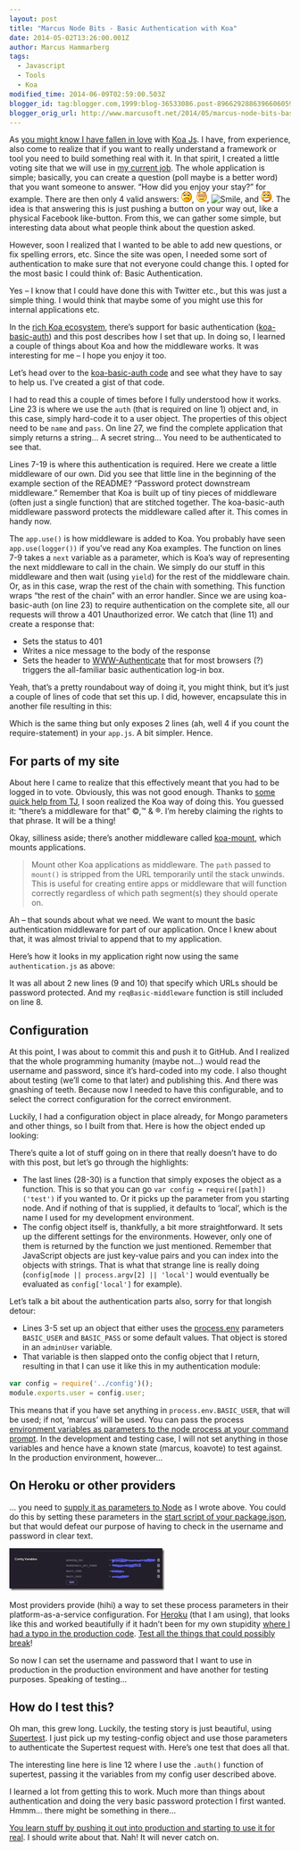 ```yaml
---
layout: post
title: "Marcus Node Bits - Basic Authentication with Koa"
date: 2014-05-02T13:26:00.001Z
author: Marcus Hammarberg
tags:
  - Javascript
  - Tools
  - Koa
modified_time: 2014-06-09T02:59:00.503Z
blogger_id: tag:blogger.com,1999:blog-36533086.post-8966292886396606059
blogger_orig_url: http://www.marcusoft.net/2014/05/marcus-node-bits-basic-authentication.html
---
```


As [you might know I have fallen in love](http://www.marcusoft.net/search/label/Koa) with [Koa Js](http://www.koajs.com/). I have, from experience, also come to realize that if you want to really understand a framework or tool you need to build something real with it. In that spirit, I created a little voting site that we will use in [my current job](http://www.marcusoft.net/search/label/Team%20Yayasan). The whole application is simple; basically, you can create a question (poll maybe is a better word) that you want someone to answer. “How did you enjoy your stay?” for example. There are then only 4 valid answers: ![Sad smile](/img/wlEmoticon-sadsmile2.png), ![Disappointed smile](/img/wlEmoticon-disappointedsmile2.png), ![Smile](/img/wlEmoticon-smile2.png), and ![Open-mouthed smile](/img/wlEmoticon-openmouthedsmile2.png). The idea is that answering this is just pushing a button on your way out, like a physical Facebook like-button. From this, we can gather some simple, but interesting data about what people think about the question asked.

However, soon I realized that I wanted to be able to add new questions, or fix spelling errors, etc. Since the site was open, I needed some sort of authentication to make sure that not everyone could change this. I opted for the most basic I could think of: Basic Authentication.

Yes – I know that I could have done this with Twitter etc., but this was just a simple thing. I would think that maybe some of you might use this for internal applications etc.

In the [rich Koa ecosystem](https://github.com/koajs/koa/wiki#middleware), there’s support for basic authentication ([koa-basic-auth](http://www.npmjs.org/koa-basic-auth)) and this post describes how I set that up. In doing so, I learned a couple of things about Koa and how the middleware works. It was interesting for me – I hope you enjoy it too.

Let’s head over to the [koa-basic-auth code](https://github.com/koajs/basic-auth) and see what they have to say to help us. I’ve created a gist of that code.

I had to read this a couple of times before I fully understood how it works. Line 23 is where we use the `auth` (that is required on line 1) object and, in this case, simply hard-code it to a user object. The properties of this object need to be `name` and `pass`. On line 27, we find the complete application that simply returns a string… A secret string… You need to be authenticated to see that.

Lines 7-19 is where this authentication is required. Here we create a little middleware of our own. Did you see that little line in the beginning of the example section of the README? “Password protect downstream middleware.” Remember that Koa is built up of tiny pieces of middleware (often just a single function) that are stitched together. The koa-basic-auth middleware password protects the middleware called after it. This comes in handy now.

The `app.use()` is how middleware is added to Koa. You probably have seen `app.use(logger())` if you’ve read any Koa examples. The function on lines 7-9 takes a `next` variable as a parameter, which is Koa’s way of representing the next middleware to call in the chain. We simply do our stuff in this middleware and then wait (using `yield`) for the rest of the middleware chain. Or, as in this case, wrap the rest of the chain with something. This function wraps “the rest of the chain” with an error handler. Since we are using koa-basic-auth (on line 23) to require authentication on the complete site, all our requests will throw a 401 Unauthorized error. We catch that (line 11) and create a response that:

- Sets the status to 401
- Writes a nice message to the body of the response
- Sets the header to [WWW-Authenticate](http://en.wikipedia.org/wiki/Basic_access_authentication) that for most browsers (?) triggers the all-familiar basic authentication log-in box.

Yeah, that’s a pretty roundabout way of doing it, you might think, but it’s just a couple of lines of code that set this up. I did, however, encapsulate this in another file resulting in this:

Which is the same thing but only exposes 2 lines (ah, well 4 if you count the require-statement) in your `app.js`. A bit simpler. Hence.

## For parts of my site

About here I came to realize that this effectively meant that you had to be logged in to vote. Obviously, this was not good enough. Thanks to [some quick help from TJ](https://github.com/koajs/basic-auth/issues/8), I soon realized the Koa way of doing this. You guessed it: “there’s a middleware for that” ©,™ & ®. I’m hereby claiming the rights to that phrase. It will be a thing!

Okay, silliness aside; there’s another middleware called [koa-mount](https://www.npmjs.org/package/koa-mount), which mounts applications.

> Mount other Koa applications as middleware. The `path` passed to `mount()` is stripped from the URL temporarily until the stack unwinds. This is useful for creating entire apps or middleware that will function correctly regardless of which path segment(s) they should operate on.

Ah – that sounds about what we need. We want to mount the basic authentication middleware for part of our application. Once I knew about that, it was almost trivial to append that to my application.

Here’s how it looks in my application right now using the same `authentication.js` as above:

It was all about 2 new lines (9 and 10) that specify which URLs should be password protected. And my `reqBasic-middleware` function is still included on line 8.

## Configuration

At this point, I was about to commit this and push it to GitHub. And I realized that the whole programming humanity (maybe not…) would read the username and password, since it’s hard-coded into my code. I also thought about testing (we’ll come to that later) and publishing this. And there was gnashing of teeth. Because now I needed to have this configurable, and to select the correct configuration for the correct environment.

Luckily, I had a configuration object in place already, for Mongo parameters and other things, so I built from that. Here is how the object ended up looking:

There’s quite a lot of stuff going on in there that really doesn’t have to do with this post, but let’s go through the highlights:

- The last lines (28-30) is a function that simply exposes the object as a function. This is so that you can go `var config = require([path])('test')` if you wanted to. Or it picks up the parameter from you starting node. And if nothing of that is supplied, it defaults to ‘local’, which is the name I used for my development environment.
- The config object itself is, thankfully, a bit more straightforward. It sets up the different settings for the environments. However, only one of them is returned by the function we just mentioned. Remember that JavaScript objects are just key-value pairs and you can index into the objects with strings. That is what that strange line is really doing (`config[mode || process.argv[2] || 'local']` would eventually be evaluated as `config['local']` for example).

Let’s talk a bit about the authentication parts also, sorry for that longish detour:

- Lines 3-5 set up an object that either uses the [process.env](http://nodejs.org/api/process.html#process_process_env) parameters `BASIC_USER` and `BASIC_PASS` or some default values. That object is stored in an `adminUser` variable.
- That variable is then slapped onto the config object that I return, resulting in that I can use it like this in my authentication module:

```javascript
var config = require('../config')();
module.exports.user = config.user;
```

This means that if you have set anything in `process.env.BASIC_USER`, that will be used; if not, ‘marcus’ will be used. You can pass the process [environment variables as parameters to the node process at your command prompt](http://nodejs.org/docs/latest/api/process.html#process_process_argv). In the development and testing case, I will not set anything in those variables and hence have a known state (marcus, koavote) to test against. In the production environment, however…

## On Heroku or other providers

… you need to [supply it as parameters to Node](http://nodejs.org/docs/latest/api/process.html#process_process_argv) as I wrote above. You could do this by setting these parameters in the [start script of your package.json](http://www.marcusoft.net/2014/02/mnb-packagejson.html), but that would defeat our purpose of having to check in the username and password in clear text.

![settingConfigVars](/img/settingConfigVars_thumb34.jpg)

Most providers provide (hihi) a way to set these process parameters in their platform-as-a-service configuration. For [Heroku](http://www.heroku.com/) (that I am using), that looks like this and worked beautifully if it hadn’t been for my own stupidity [where I had a typo in the production code](https://github.com/marcusoftnet/koaVote/commit/abd3ba07720e54bb199d391fc9bec2f69f9bd48d). [Test all the things that could possibly break](http://c2.com/cgi/wiki?TestEverythingThatCouldPossiblyBreak)!

So now I can set the username and password that I want to use in production in the production environment and have another for testing purposes. Speaking of testing…

## How do I test this?

Oh man, this grew long. Luckily, the testing story is just beautiful, using [Supertest](https://www.blogger.com/www.marcusoft.net/2014/02/mnb-supertest.html). I just pick up my testing-config object and use those parameters to authenticate the Supertest request with. Here’s one test that does all that.

The interesting line here is line 12 where I use the `.auth()` function of supertest, passing it the variables from my config user described above.

I learned a lot from getting this to work. Much more than things about authentication and doing the very basic password protection I first wanted. Hmmm… there might be something in there…

[You learn stuff by pushing it out into production and starting to use it for real](http://theleanstartup.com/). I should write about that. Nah! It will never catch on.
